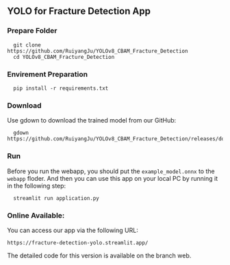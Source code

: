 ## YOLO for Fracture Detection App
### Prepare Folder

```
  git clone https://github.com/RuiyangJu/YOLOv8_CBAM_Fracture_Detection
  cd YOLOv8_CBAM_Fracture_Detection
```

### Envirement Preparation
```
  pip install -r requirements.txt
```

### Download
Use gdown to download the trained model from our GitHub:
```
  gdown https://github.com/RuiyangJu/YOLOv8_CBAM_Fracture_Detection/releases/download/Example_Model/example_model.onnx
```

### Run
Before you run the webapp, you should put the `example_model.onnx` to the `webapp` floder.
And then you can use this app on your local PC by running it in the following step:
```
  streamlit run application.py
```

### Online Available:
You can access our app via the following URL:
```
https://fracture-detection-yolo.streamlit.app/
```
The detailed code for this version is available on the branch web.
